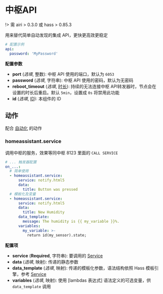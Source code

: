 # 中枢API

!> 需 airi > 0.3.0 或 hass > 0.85.3

用来替代简单自动发现的集成 API，更快更高效更稳定


```yaml
# 配置示例
api:
  password: 'MyPassword'
```

**配置参数**

- **port** (*选填*, 整数): 中枢 API 使用的端口，默认为 `6053`
- **password** (*选填*, 字符串): 中枢 API 使用的密码，默认为无密码
- **reboot_timeout** (*选填*, [时长](mqtt/guides/configuration-types#时长)): 持续的无法连接中枢 API转发器时，节点会在设置的时长后重启。默认 `5min`，设置成 `0s` 将禁用此功能
- **id** (*选填*, [ID](mqtt/guides/configuration-types#id)): 本组件的 ID



## 动作

配合 [自动化](mqtt/guides/automations) 的动作


### homeassistant.service


调用中枢的服务，效果等同中枢 8123 里面的  `CALL SERVICE`


```yaml
# ... 触发器配置
on_...:
  # 简单使用
  - homeassistant.service:
      service: notify.html5
      data:
        title: Button was pressed
  # 模板化及变量
  - homeassistant.service:
      service: notify.html5
      data:
        title: New Humidity
      data_template:
        message: The humidity is {{ my_variable }}%.
      variables:
        my_variable: >-
          return id(my_sensor).state;
```

**配置项**

- **service** (**Required**, 字符串): 要调用的 [Service](ctl/scripts/service-calls)
- **data** (*选填*, 映射): 传递的静态参数
- **data_template** (*选填*, 映射): 传递的模板化参数，语法结构依照 Hass 模板引擎，参考 [Service](ctl/scripts/service-calls)
- **variables** (*选填*, 映射): 使用 [lambdas 表达式] 语法定义的可选变量，供 `data_template` 调用 

